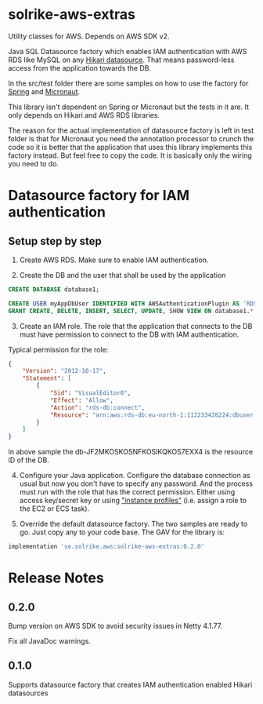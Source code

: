 # solrike-aws-extras
Utility classes for AWS. Depends on AWS SDK v2.

Java SQL Datasource factory which enables IAM authentication with AWS RDS like MySQL on any [Hikari datasource](https://github.com/brettwooldridge/HikariCP). That means password-less access from the application towards the DB.

In the src/test folder there are some samples on how to use the factory for
[Spring](./src/test/java/se/solrike/aws/extras/datasourcefactory/sample/RdsIamDatasourceFactoryForSpring.java) and [Micronaut](./src/test/java/se/solrike/aws/extras/datasourcefactory/sample/RdsIamDatasourceFactoryForMicronaut.java).

This library isn't dependent on Spring or Micronaut but the tests in it are. It only depends on Hikari and AWS RDS libraries.

The reason for the actual implementation of datasource factory is left in test folder is that for Micronaut you need the annotation processor to crunch the code so it is better that the application that uses this library implements this factory instead. But feel free to copy the code. It is basically only the wiring you need to do.

# Datasource factory for IAM authentication

## Setup step by step

1) Create AWS RDS. Make sure to enable IAM authentication.

2) Create the DB and the user that shall be used by the application

```sql
CREATE DATABASE database1;

CREATE USER myAppDbUser IDENTIFIED WITH AWSAuthenticationPlugin AS 'RDS';
GRANT CREATE, DELETE, INSERT, SELECT, UPDATE, SHOW VIEW ON database1.* TO myAppDbUser;
```

3) Create an IAM role. The role that the application that connects to the DB must have permission to connect to the DB with IAM
authentication.

Typical permission for the role:


```json
{
    "Version": "2012-10-17",
    "Statement": [
        {
            "Sid": "VisualEditor0",
            "Effect": "Allow",
            "Action": "rds-db:connect",
            "Resource": "arn:aws:rds-db:eu-north-1:112233428224:dbuser:db-JF2MKOSKOSNFKOSIKQKOS7EXX4/myAppDbUser"
        }
    ]
}
```

In above sample the db-JF2MKOSKOSNFKOSIKQKOS7EXX4 is the resource ID of the DB.

4) Configure your Java application. Configure the database connection as usual but now you don't have to specify any password.
And the process must run with the role that has the correct permission. Either using access key/secret key or
using ["instance profiles"](https://docs.aws.amazon.com/IAM/latest/UserGuide/id_roles_use_switch-role-ec2_instance-profiles.html) (i.e. assign a role to the EC2 or ECS task).

5) Override the default datasource factory. The two samples are ready to go. Just copy any to your code base.
The GAV for the library is:

```gradle
implementation 'se.solrike.aws:solrike-aws-extras:0.2.0'
```

# Release Notes
## 0.2.0
Bump version on AWS SDK to avoid security issues in Netty 4.1.77.

Fix all JavaDoc warnings.

## 0.1.0
Supports datasource factory that creates IAM authentication enabled Hikari datasources


